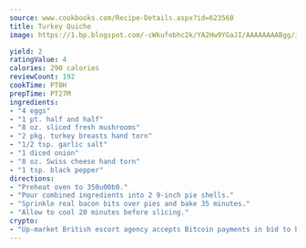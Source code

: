 ```yaml
---
source: www.cookbooks.com/Recipe-Details.aspx?id=623568
title: Turkey Quiche
image: https://1.bp.blogspot.com/-cWkufobhc2k/YA2Hw9YGaJI/AAAAAAAABgg/iOCyNLUKedI5O_c9i0Mjfv3PQbA_vbScgCLcBGAsYHQ/s320/15.png

yield: 2
ratingValue: 4
calories: 290 calories
reviewCount: 192
cookTime: PT0H
prepTime: PT27M
ingredients:
- "4 eggs"
- "1 pt. half and half"
- "8 oz. sliced fresh mushrooms"
- "2 pkg. turkey breasts hand torn"
- "1/2 tsp. garlic salt"
- "1 diced onion"
- "8 oz. Swiss cheese hand torn"
- "1 tsp. black pepper"
directions:
- "Preheat oven to 350u00b0."
- "Pour combined ingredients into 2 9-inch pie shells."
- "Sprinkle real bacon bits over pies and bake 35 minutes."
- "Allow to cool 20 minutes before slicing."
crypto:
- "Up-market British escort agency accepts Bitcoin payments in bid to boost worker safety and client anonymity."
---
```

